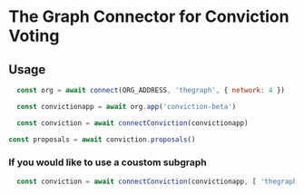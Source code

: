 # The Graph Connector for Conviction Voting

## Usage

```js
  const org = await connect(ORG_ADDRESS, 'thegraph', { network: 4 })

  const convictionapp = await org.app('conviction-beta')

  const conviction = await connectConviction(convictionapp)

const proposals = await conviction.proposals()
```


### If you would like to use a coustom subgraph

```js
  const conviction = await connectConviction(convictionapp, [ 'thegraph', { subgraphUrl: <subgraph-url> } ])
```

